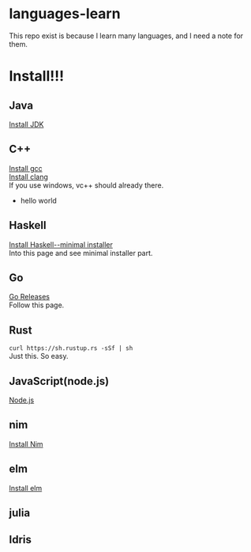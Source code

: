 # languages-learn
This repo exist is because I learn many languages, and I need a note for them.
# Install!!!
## Java
[Install JDK](http://www.oracle.com/technetwork/java/javase/downloads/index.html)
## C++
[Install gcc](https://gcc.gnu.org/wiki/InstallingGCC)<br>
[Install clang](https://clang.llvm.org/get_started.html)<br>
If you use windows, vc++ should already there.<br>
- hello world
## Haskell
[Install Haskell--minimal installer](https://www.haskell.org/downloads)<br>
Into this page and see minimal installer part.
## Go
[Go Releases](https://golang.org/dl/)<br>
Follow this page.
## Rust
`curl https://sh.rustup.rs -sSf | sh`<br>
Just this. So easy.
## JavaScript(node.js)
[Node.js](https://nodejs.org/en/)
## nim
[Install Nim](https://nim-lang.org/install.html)<br>
## elm
[Install elm](https://guide.elm-lang.org/install.html)<br>
## julia
## Idris
